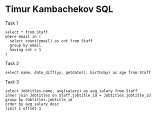# Timur Kambachekov SQL
Task 1

```
select * from Staff
where email in (
  select count(email) as cnt from Staff
  group by email
  having cnt > 1
)
```

Task 2

```
select name, date_diff(yy, getdate(), birthday) as age from Staff
```

Task 3

```
select Jobtitles.name, avg(salary) as avg_salary from Staff
inner join Jobtitles on Staff.jobtitle_id = Jobtitles.jobtitle_id
group by Jobtitles.jobtitle_id 
order by avg_salary desc
limit 1 offset 1
```
